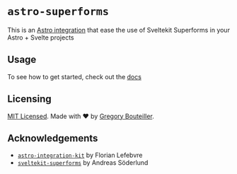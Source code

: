 # `astro-superforms`

This is an [Astro integration](https://docs.astro.build/en/guides/integrations-guide/) that ease the use of Sveltekit Superforms in your Astro + Svelte projects

## Usage

To see how to get started, check out the [docs](https://astro-superforms.vercel.app)

## Licensing

[MIT Licensed](https://github.com/gbouteiller/astro-superforms/blob/main/LICENSE). Made with ❤️ by [Gregory Bouteiller](https://github.com/gbouteiller).

## Acknowledgements

- [`astro-integration-kit`](https://github.com/florian-lefebvre/astro-integration-kit) by Florian Lefebvre
- [`sveltekit-superforms`](https://github.com/ciscoheat/sveltekit-superforms) by Andreas Söderlund

